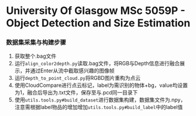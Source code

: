 # University Of Glasgow MSc 5059P - Object Detection and Size Estimation

### 数据集采集与构建步骤
1. 获取整个.bag文件
2. 运行```align_color2depth.py```读取.bag文件，将RGB与Depth信息进行融合展示，并通过Enter从流中截取感兴趣的图像帧
3. 运行```depth_to_point_cloud.py```将RGBD图片重构为点云
4. 使用CloudCompare进行点云标记，label为需识别的物体+bg，value均设置为1，融合后导出为.txt文件，保存至与.pcd同一目录下
5. 使用```utils.tools.py#build_dataset```进行数据集构建，数据集文件为.npy，注意需根据label物品的增加增加```utils.tools.py#build_label```中的label值
